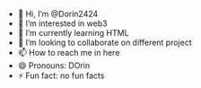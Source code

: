 - 👋 Hi, I’m @Dorin2424
- 👀 I’m interested in web3
- 🌱 I’m currently learning HTML
- 💞️ I’m looking to collaborate on different project
- 📫 How to reach me in here
- 😄 Pronouns: DOrin  
- ⚡ Fun fact: no fun facts

<!---
Dorin2424/Dorin2424 is a ✨ special ✨ repository because its `README.md` (this file) appears on your GitHub profile.
You can click the Preview link to take a look at your changes.
--->
